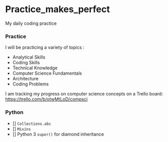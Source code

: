 # Practice_makes_perfect
My daily coding practice

### Practice
I will be practicing a variety of topics :
* Analytical Skills
* Coding Skills
* Technical Knowledge
* Computer Science Fundamentals
* Architecture
* Coding Problems

I am tracking my progress on computer science concepts on a Trello board:
https://trello.com/b/otwMtLoD/compsci

### Python 
- [] `Collections.abc`
- [] `Mixins`
- [] Python 3 `super()` for diamond inheritance
